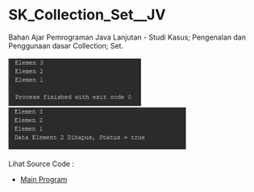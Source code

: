 # SK_Collection_Set__JV
Bahan Ajar Pemrograman Java Lanjutan - Studi Kasus; Pengenalan dan Penggunaan dasar Collection; Set.<br><br>
<img src="https://github.com/RizkyKhapidsyah/SK_Collection_Set__JV/blob/master/result/001.PNG">
<img src="https://github.com/RizkyKhapidsyah/SK_Collection_Set__JV/blob/master/result/002.PNG"><br><br>
Lihat Source Code :<br>
- <a href="https://github.com/RizkyKhapidsyah/SK_Collection_Set__JV/blob/master/src/com/rizkykhapidsyah/MainProgram.java">Main Program</a>
